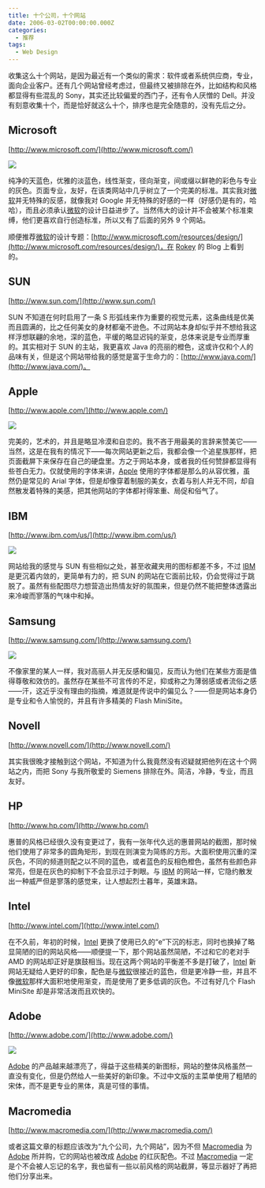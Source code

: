 ```yaml
---
title: 十个公司，十个网站
date: 2006-03-02T00:00:00.000Z
categories:
  - 推荐
tags:
  - Web Design
---
```


收集这么十个网站，是因为最近有一个类似的需求：软件或者系统供应商，专业，面向企业客户。还有几个网站曾经考虑过，但最终又被排除在外，比如结构和风格都显得有些混乱的 Sony，其实还比较偏爱的西门子，还有令人厌憎的 Dell。并没有刻意收集十个，而是恰好就这么十个，排序也是完全随意的，没有先后之分。

<!-- more -->

## Microsoft
[http://www.microsoft.com/](http://www.microsoft.com/)

![](https://media.kaerozhi.com/2025/06/19de488bdc27582dd22b08b5b349a321.png)

纯净的天蓝色，优雅的淡蓝色，线性渐变，径向渐变，间或缀以鲜艳的彩色与专业的灰色。页面专业，友好，在该类网站中几乎树立了一个完美的标准。其实我对[微软](http://www.microsoft.com/china/homepage/ms.htm)并无特殊的反感，就像我对 Google 并无特殊的好感的一样（好感仍是有的，哈哈），而且必须承认[微软](http://www.microsoft.com/china/homepage/ms.htm)的设计日益进步了。当然伟大的设计并不会被某个标准束缚，他们更喜欢自行创造标准，所以又有了后面的另外 9 个网站。  

顺便推荐[微软](http://www.microsoft.com/china/homepage/ms.htm)的设计专题：[http://www.microsoft.com/resources/design/](http://www.microsoft.com/resources/design/)，在 [Rokey](http://www.rokey.net/) 的 Blog 上看到的。

## SUN
[http://www.sun.com/](http://www.sun.com/)

SUN 不知道在何时启用了一条 S 形弧线来作为重要的视觉元素，这条曲线是优美而且圆满的，比之任何美女的身材都毫不逊色。不过网站本身却似乎并不想给我这样浮想联翩的余地，深的蓝色，平缓的略显迟钝的渐变，总体来说是专业而厚重的。其实相对于 SUN 的主站，我更喜欢 Java 的亮丽的橙色，这或许仅和个人的品味有关，但是这个网站带给我的感觉是富于生命力的：[http://www.java.com/](http://www.java.com/)。

## Apple
[http://www.apple.com/](http://www.apple.com/)

![](https://media.kaerozhi.com/2025/06/0cd5fa0eafe629cb96eda6f4437e2d0a.png)

完美的，艺术的，并且是略显冷漠和自恋的。我不吝于用最美的言辞来赞美它——当然，这是在我有的情况下——每次网站更新之后，我都会像一个追星族那样，把页面截屏下来保存在自己的硬盘里。方之于网站本身，或者我的任何赞辞都显得有些苍白无力。仅就使用的字体来讲，[Apple](http://www.apple.com) 使用的字体都是那么的从容优雅，虽然仍是常见的 Arial 字体，但是却像穿着制服的美女，衣着与别人并无不同，却自然散发着特殊的美感，把其他网站的字体都衬得笨重、局促和俗气了。

## IBM
[http://www.ibm.com/us/](http://www.ibm.com/us/)

![](https://media.kaerozhi.com/2025/06/3afc6696f85e60550436a3de732cab3b.png)

网站给我的感觉与 SUN 有些相似之处，甚至收藏夹用的图标都差不多，不过 [IBM](http://www.ibm.com/cn) 是更沉着内敛的，更简单有力的，把 SUN 的网站在它面前比较，仍会觉得过于跳脱了。虽然有些配图尽力想营造出热情友好的氛围来，但是仍然不能把整体透露出来冷峻而寥落的气味中和掉。

## Samsung
[http://www.samsung.com/](http://www.samsung.com/)

![](https://media.kaerozhi.com/2025/06/3a9604ef6bdf37fc7b8018079049498d.png)

不像家里的某人一样，我对高丽人并无反感和偏见，反而认为他们在某些方面是值得尊敬和效仿的。虽然存在某些不可言传的不足，抑或称之为薄弱感或者流俗之感——汗，这近乎没有理由的指摘，难道就是传说中的偏见么？——但是网站本身仍是专业和令人愉悦的，并且有许多精美的 Flash MiniSite。

## Novell
[http://www.novell.com/](http://www.novell.com/)

其实我很晚才接触到这个网站，不知道为什么我竟然没有迟疑就把他列在这十个网站之内，而把 Sony 与我所敬爱的 Siemens 排除在外。简洁，冷静，专业，而且友好。

## HP
[http://www.hp.com/](http://www.hp.com/)

惠普的风格已经很久没有变更过了，我有一张年代久远的惠普网站的截图，那时候他们使用了非常多的圆角矩形，到现在则演变为简练的方形。大面积使用沉重的深灰色，不同的频道则配之以不同的蓝色，或者蓝色的反相色橙色，虽然有些颜色非常亮，但是在灰色的抑制下不会显示过于刺眼。与 [IBM](http://www.ibm.com/cn) 的网站一样，它隐约散发出一种威严但是寥落的感觉来，让人想起烈士暮年，英雄末路。

## Intel
[http://www.intel.com/](http://www.intel.com/)

在不久前，年初的时候，[Intel](http://www.intel.com/cd/corporate/home/apac/zho/) 更换了使用已久的“e”下沉的标志，同时也换掉了略显简陋的旧的网站风格——顺便提一下，那个网站虽然简陋，不过和它的老对手 AMD 的网站却正好是旗鼓相当。现在这两个网站的平衡差不多是打破了，[Intel](http://www.intel.com/cd/corporate/home/apac/zho/) 新网站无疑给人更好的印象，配色是与[微软](http://www.microsoft.com/china/homepage/ms.htm)很接近的蓝色，但是更冷静一些，并且不像[微软](http://www.microsoft.com/china/homepage/ms.htm)那样大面积地使用渐变，而是使用了更多低调的灰色。不过有好几个 Flash MiniSite 却是非常活泼而且欢快的。

## Adobe
[http://www.adobe.com/](http://www.adobe.com/)

![](https://media.kaerozhi.com/2025/06/715c69199d5effb6b6bee628158521b9.png)

[Adobe](http://www.chinese-s.adobe.com/main.html) 的产品越来越漂亮了，得益于这些精美的新图标，网站的整体风格虽然一直没有变化，但是仍然给人一些美好的新印象。不过中文版的主菜单使用了粗陋的宋体，而不是更专业的黑体，真是可怪的事情。

## Macromedia
[http://www.macromedia.com/](http://www.macromedia.com/)

或者这篇文章的标题应该改为“九个公司，九个网站”，因为不但 [Macromedia](http://www.macromedia.com/cn/) 为 [Adobe](http://www.chinese-s.adobe.com/main.html) 所并购，它的网站也被改成 [Adobe](http://www.chinese-s.adobe.com/main.html) 的红灰配色。不过 [Macromedia](http://www.macromedia.com/cn/) 一定是个不会被人忘记的名字，我也留有一些以前风格的网站截屏，等显示器好了再把他们分享出来。

